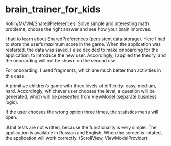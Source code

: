 # brain_trainer_for_kids
Kotlin/MVVM/SharedPreferences. Solve simple and interesting math problems, choose the right answer and see how your brain improves.

I had to learn about SharedPreferences (persistent data storage). Here I had to store the user’s maximum score in the game. When the application was restarted, the data was saved. I also decided to make onboarding for the application, to introduce the new user. Accordingly, I applied the theory, and the onboarding will not be shown on the second use.

For onboarding, I used fragments, which are much better than activities in this case.

A primitive children’s game with three levels of difficulty: easy, medium, hard. Accordingly, whichever user chooses the level, a question will be generated, which will be presented from ViewModel (separate business logic).

If the user chooses the wrong option three times, the statistics menu will open.

JUnit tests are not written, because the functionality is very simple. The application is available in Russian and English. When the screen is rotated, the application will work correctly. (ScrollView, ViewModelProvider)

